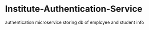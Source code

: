 # Institute-Authentication-Service
authentication microservice storing db of employee and student info
